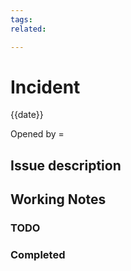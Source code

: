 ```yaml
---
tags:
related:

---
```


# Incident
{{date}}

Opened by =

## Issue description

## Working Notes

### TODO

### Completed